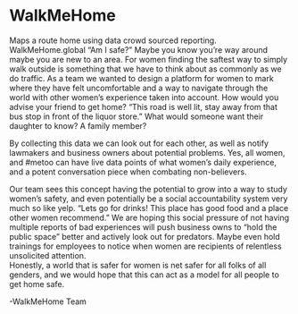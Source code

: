 # WalkMeHome
Maps a route home using data crowd sourced reporting. 
WalkMeHome.global
“Am I safe?” 
Maybe you know you’re way around maybe you are new to an area. For women finding the saftest way to simply walk outside is something that we have to think about as commonly as we do traffic. 
As a team we wanted to design a platform for women to mark where they have felt uncomfortable and a way to navigate through the world with other women’s experience taken into account. How would you advise your friend to get home? “This road is well lit, stay away from that bus stop in front of the liquor store.” What would someone want their daughter to know? A family member?

By collecting this data we can look out for each other, as well as notify lawmakers and business owners about potential problems. Yes, all women, and #metoo can have live data points of what women’s daily experience, and a potent conversation piece when combating non-believers. 

Our team sees this concept having the potential to grow into a way to study women’s safety, and even potentially be a social accountability system very much so like yelp. “Lets go for drinks! This place has good food and a place other women recommend.”  We are hoping this social pressure of not having multiple reports of bad experiences will push business owns to “hold the public space” better and actively look out for predators. Maybe even hold trainings for employees to notice when women are recipients of relentless unsolicited attention.  
Honestly,  a world that is safer for women is net safer for all folks of all genders, and we would hope that this can act as a model for all people to get home safe. 

-WalkMeHome Team


